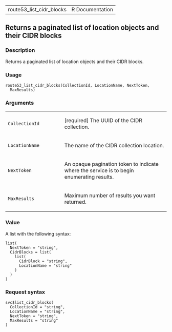 <table style="width: 100%;">
<tbody>
<tr class="odd">
<td>route53_list_cidr_blocks</td>
<td style="text-align: right;">R Documentation</td>
</tr>
</tbody>
</table>

## Returns a paginated list of location objects and their CIDR blocks

### Description

Returns a paginated list of location objects and their CIDR blocks.

### Usage

    route53_list_cidr_blocks(CollectionId, LocationName, NextToken,
      MaxResults)

### Arguments

<table>
<colgroup>
<col style="width: 35%" />
<col style="width: 65%" />
</colgroup>
<tbody>
<tr class="odd">
<td><code
id="route53_list_cidr_blocks_:_CollectionId">CollectionId</code></td>
<td><p>[required] The UUID of the CIDR collection.</p></td>
</tr>
<tr class="even">
<td><code
id="route53_list_cidr_blocks_:_LocationName">LocationName</code></td>
<td><p>The name of the CIDR collection location.</p></td>
</tr>
<tr class="odd">
<td><code
id="route53_list_cidr_blocks_:_NextToken">NextToken</code></td>
<td><p>An opaque pagination token to indicate where the service is to
begin enumerating results.</p></td>
</tr>
<tr class="even">
<td><code
id="route53_list_cidr_blocks_:_MaxResults">MaxResults</code></td>
<td><p>Maximum number of results you want returned.</p></td>
</tr>
</tbody>
</table>

### Value

A list with the following syntax:

    list(
      NextToken = "string",
      CidrBlocks = list(
        list(
          CidrBlock = "string",
          LocationName = "string"
        )
      )
    )

### Request syntax

    svc$list_cidr_blocks(
      CollectionId = "string",
      LocationName = "string",
      NextToken = "string",
      MaxResults = "string"
    )
